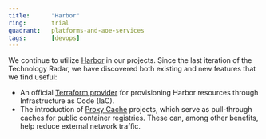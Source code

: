 ```yaml
---
title:      "Harbor"
ring:       trial
quadrant:   platforms-and-aoe-services
tags:       [devops]
---
```


We continue to utilize [Harbor](https://goharbor.io) in our projects. Since the last iteration of the Technology Radar, we have discovered both existing and new features that we find useful:

- An official [Terraform provider](https://registry.terraform.io/providers/goharbor/harbor/latest) for provisioning Harbor resources through Infrastructure as Code (IaC).
- The introduction of [Proxy Cache](https://goharbor.io/docs/latest/administration/configure-proxy-cache/) projects, which serve as pull-through caches for public container registries. These can, among other benefits, help reduce external network traffic.
